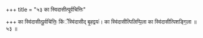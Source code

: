 +++
title = "५३ का स्विदासीत्पूर्वचित्तिः"

+++
का स्वि॑दासीत्पू॒र्वचि॑त्तिः॒ कि॑ँस्वि॑दासीद् बृ॒हद्वयः॑। का स्वि॑दासीत्पिलिप्पि॒ला का स्वि॑दासीत्पिशङ्गि॒ला ॥५३ ॥